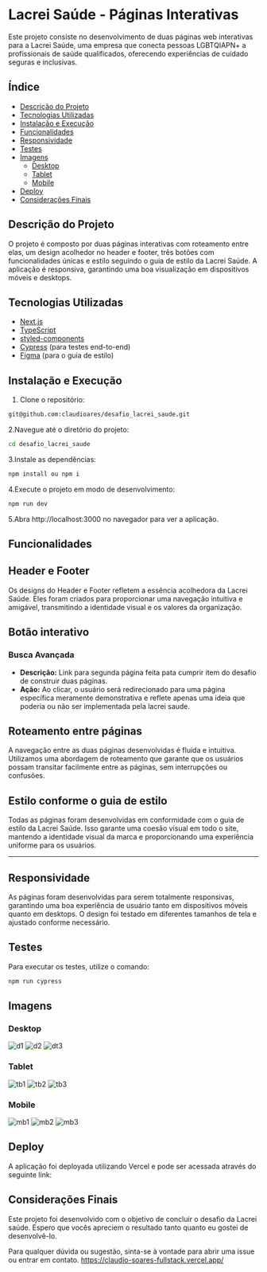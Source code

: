 # Lacrei Saúde - Páginas Interativas

Este projeto consiste no desenvolvimento de duas páginas web interativas para a Lacrei Saúde, uma empresa que conecta pessoas LGBTQIAPN+ a profissionais de saúde qualificados, oferecendo experiências de cuidado seguras e inclusivas.

## Índice

- [Descrição do Projeto](#descrição-do-projeto)
- [Tecnologias Utilizadas](#tecnologias-utilizadas)
- [Instalação e Execução](#instalação-e-execução)
- [Funcionalidades](#funcionalidades)
- [Responsividade](#responsividade)
- [Testes](#testes)
- [Imagens](#imagens)
  - [Desktop](#desktop)
  - [Tablet](#tablet)
  - [Mobile](#mobile)
- [Deploy](#deploy)
- [Considerações Finais](#considerações-finais)

## Descrição do Projeto

O projeto é composto por duas páginas interativas com roteamento entre elas, um design acolhedor no header e footer, três botões com funcionalidades únicas e estilo seguindo o guia de estilo da Lacrei Saúde. A aplicação é responsiva, garantindo uma boa visualização em dispositivos móveis e desktops.

## Tecnologias Utilizadas

- [Next.js](https://nextjs.org/)
- [TypeScript](https://www.typescriptlang.org/)
- [styled-components](https://styled-components.com/)
- [Cypress](https://www.cypress.io/) (para testes end-to-end)
- [Figma](https://www.figma.com/) (para o guia de estilo)

## Instalação e Execução

1. Clone o repositório:

```bash
git@github.com:claudioares/desafio_lacrei_saude.git
```

2.Navegue até o diretório do projeto:

```bash
cd desafio_lacrei_saude
```

3.Instale as dependências:

```bash
npm install ou npm i
```

4.Execute o projeto em modo de desenvolvimento:

```bash
npm run dev
```

5.Abra http://localhost:3000 no navegador para ver a aplicação.

## Funcionalidades

## Header e Footer
Os designs do Header e Footer refletem a essência acolhedora da Lacrei Saúde. Eles foram criados para proporcionar uma navegação intuitiva e amigável, transmitindo a identidade visual e os valores da organização.

## Botão interativo
### Busca Avançada
- **Descrição:** Link para segunda página feita pata cumprir item do desafio de construir duas páginas.
- **Ação:** Ao clicar, o usuário será redirecionado para uma página específica meramente demonstrativa e reflete apenas uma ideia que poderia ou não ser implementada pela lacrei saude.

## Roteamento entre páginas
A navegação entre as duas páginas desenvolvidas é fluida e intuitiva. Utilizamos uma abordagem de roteamento que garante que os usuários possam transitar facilmente entre as páginas, sem interrupções ou confusões.

## Estilo conforme o guia de estilo
Todas as páginas foram desenvolvidas em conformidade com o guia de estilo da Lacrei Saúde. Isso garante uma coesão visual em todo o site, mantendo a identidade visual da marca e proporcionando uma experiência uniforme para os usuários.

---

## Responsividade
As páginas foram desenvolvidas para serem totalmente responsivas, garantindo uma boa experiência de usuário tanto em dispositivos móveis quanto em desktops. O design foi testado em diferentes tamanhos de tela e ajustado conforme necessário.

## Testes
Para executar os testes, utilize o comando:
```bash
npm run cypress
```

## Imagens
### Desktop

![d1](https://github.com/user-attachments/assets/accccfda-e660-4127-8743-9978109bf64f)
![d2](https://github.com/user-attachments/assets/2673d93e-0f4d-425a-abd6-b9f906d13a2d)
![dt3](https://github.com/user-attachments/assets/5ad340df-fd6b-465e-88eb-62426b4fc3d3)

### Tablet

![tb1](https://github.com/user-attachments/assets/27e275a0-09bd-4c1e-90d0-35932a698aac)
![tb2](https://github.com/user-attachments/assets/28cb70cd-d9b2-4cb5-96fe-9759b0c4544f)
![tb3](https://github.com/user-attachments/assets/e5cb0e59-2de6-4af7-9164-9676361eb553)

### Mobile

![mb1](https://github.com/user-attachments/assets/d1ae7d62-2160-4bd6-8a0c-0a1ae7a29412)
![mb2](https://github.com/user-attachments/assets/4a4492e8-e9a7-450d-b942-a2a73fafc218)
![mb3](https://github.com/user-attachments/assets/7d1a5e0a-3071-45f6-a86e-9596674b3766)

## Deploy
A aplicação foi deployada utilizando Vercel e pode ser acessada através do seguinte link:

## Considerações Finais
Este projeto foi desenvolvido com o objetivo de concluir o desafio da Lacrei saúde.
Espero que vocês apreciem o resultado tanto quanto eu gostei de desenvolvê-lo.

Para qualquer dúvida ou sugestão, sinta-se à vontade para abrir uma issue ou entrar em contato.
https://claudio-soares-fullstack.vercel.app/
